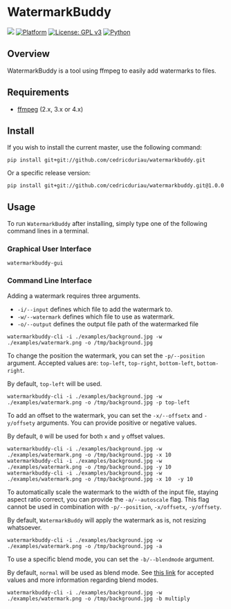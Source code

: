 # WatermarkBuddy

![](https://github.com/cedricduriau/watermarkbuddy/workflows/Build/badge.svg?branch=master)
[![Platform](https://img.shields.io/badge/Platform-linux--64-lightgrey.svg)](https://img.shields.io/badge/Platform-linux--64-lightgrey.svg)
[![License: GPL v3](https://img.shields.io/badge/License-GPLv3-blue.svg)](https://www.gnu.org/licenses/gpl-3.0)
[![Python](https://img.shields.io/badge/Python-2.7%20|%203.6-blue.svg)](https://img.shields.io/badge/Python-2.7%20|%203.6-blue.svg)

## Overview

WatermarkBuddy is a tool using ffmpeg to easily add watermarks to files.

## Requirements
* [ffmpeg](https://ffmpeg.org/) (2.x, 3.x or 4.x)

## Install

If you wish to install the current master, use the following command:

`pip install git+git://github.com/cedricduriau/watermarkbuddy.git`

Or a specific release version:

`pip install git+git://github.com/cedricduriau/watermarkbuddy.git@1.0.0`


## Usage

To run `WatermarkBuddy` after installing, simply type one of the following command lines in a terminal.

### Graphical User Interface

```
watermarkbuddy-gui
```

### Command Line Interface

Adding a watermark requires three arguments.

* `-i/--input` defines which file to add the watermark to.
* `-w/--watermark` defines which file to use as watermark.
* `-o/--output` defines the output file path of the watermarked file

```
watermarkbuddy-cli -i ./examples/background.jpg -w ./examples/watermark.png -o /tmp/background.jpg
```

To change the position the watermark, you can set the `-p/--position` argument.
Accepted values are: `top-left`, `top-right`, `bottom-left`, `bottom-right`.

By default, `top-left` will be used.

```
watermarkbuddy-cli -i ./examples/background.jpg -w ./examples/watermark.png -o /tmp/background.jpg -p top-left
```

To add an offset to the watermark, you can set the `-x/--offsetx` and `-y/offsety` arguments.
You can provide positive or negative values.

By default, `0` will be used for both `x` and  `y` offset values.

```
watermarkbuddy-cli -i ./examples/background.jpg -w ./examples/watermark.png -o /tmp/background.jpg -x 10
watermarkbuddy-cli -i ./examples/background.jpg -w ./examples/watermark.png -o /tmp/background.jpg -y 10
watermarkbuddy-cli -i ./examples/background.jpg -w ./examples/watermark.png -o /tmp/background.jpg -x 10  -y 10
```

To automatically scale the watermark to the width of the input file, staying aspect ratio correct, you can provide the `-a/--autoscale` flag. This flag cannot be used in combination with `-p/--position`, `-x/offsetx`, `-y/offsety`.

By default, `WatermarkBuddy` will apply the watermark as is, not resizing whatsoever.

```
watermarkbuddy-cli -i ./examples/background.jpg -w ./examples/watermark.png -o /tmp/background.jpg -a
```

To use a specific blend mode, you can set the `-b/--blendmode` argument.

By default, `normal` will be used as blend mode.
See [this link](https://ffmpeg.org/ffmpeg-filters.html#blend_002c-tblend) for accepted values and more information regarding blend modes.

```
watermarkbuddy-cli -i ./examples/background.jpg -w ./examples/watermark.png -o /tmp/background.jpg -b multiply
```
